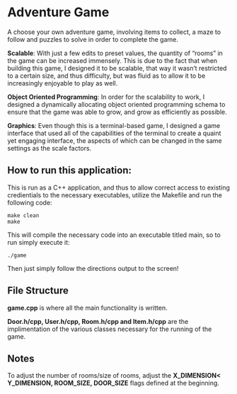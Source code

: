 # Adventure Game

A choose your own adventure game, involving items to collect, a maze to follow and puzzles to solve in order to complete the game. 

**Scalable**: With just a few edits to preset values, the quantity of “rooms” in the game can be increased immensely. This is due to the fact that when building this game, I designed it to be scalable, that way it wasn’t restricted to a certain size, and thus difficulty, but was fluid as to allow it to be increasingly enjoyable to play as well. 

**Object Oriented Programming**: In order for the scalability to work, I designed a dynamically allocating object oriented programming schema to ensure that the game was able to grow, and grow as efficiently as possible. 

**Graphics**: Even though this is a terminal-based game, I designed a game interface that used all of the capabilities of the terminal to create a quaint yet engaging interface, the aspects of which can be changed in the same settings as the scale factors. 

## How to run this application:

This is run as a C++ application, and thus to allow correct access to existing credientials to the necessary executables, utilize the Makefile and run the following code:
```
make clean
make
```
This will compile the necessary code into an executable titled main, so to run simply execute it:
```
./game
```
Then just simply follow the directions output to the screen! 

## File Structure

**game.cpp** is where all the main functionality is written.

**Door.h/cpp, User.h/cpp, Room.h/cpp and Item.h/cpp** are the implimentation of the various classes necessary for the running of the game.

## Notes

To adjust the number of rooms/size of rooms, adjust the **X_DIMENSION< Y_DIMENSION, ROOM_SIZE, DOOR_SIZE** flags defined at the beginning.
